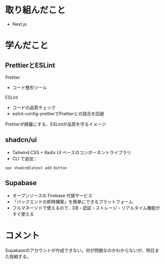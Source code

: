 # 取り組んだこと
- Next.js

# 学んだこと
## PrettierとESLint
Prettier
- コード整形ツール

ESLint
- コードの品質チェック
- eslint-config-prettierでPrettierとの競合を回避
  
Prettierが綺麗にする、ESLintが品質を守るイメージ

## shadcn/ui
- Tailwind CSS + Radix UI ベースのコンポーネントライブラリ
- CLI で追加：
```
npx shadcn@latest add button
```
## Supabase
- オープンソースの Firebase 代替サービス
- 「バックエンドの即時構築」を簡単にできるプラットフォーム
- フルマネージドで使えるので、DB・認証・ストレージ・リアルタイム機能がすぐ使える

# コメント
Supabaseのアカウントが作成できない。何が問題なのかわからないが、明日また挑戦する。